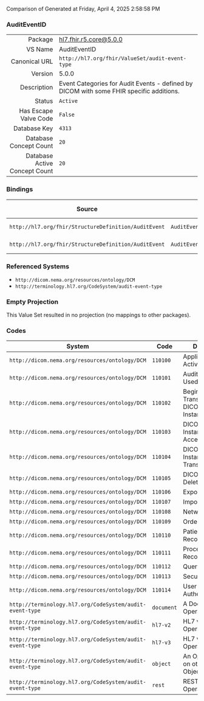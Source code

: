 Comparison of 
Generated at Friday, April 4, 2025 2:58:58 PM

### AuditEventID

|      |     |
| ---: | --- |
| Package | hl7.fhir.r5.core@5.0.0 |
| VS Name | AuditEventID |
| Canonical URL | `http://hl7.org/fhir/ValueSet/audit-event-type` |
| Version | 5.0.0 |
| Description | Event Categories for Audit Events - defined by DICOM with some FHIR specific additions. |
| Status | `Active` |
| Has Escape Valve Code | `False` |
| Database Key | `4313` |
| Database Concept Count | `20` |
| Database Active Concept Count | `20` |
### Bindings

| Source | Element | Binding | Strength | Element Short |
| ------ | ------- | ------- | -------- | ------------- |
| `http://hl7.org/fhir/StructureDefinition/AuditEvent` | `AuditEvent.category` | `http://hl7.org/fhir/ValueSet/audit-event-type` | `Example` | Type/identifier of event |
| `http://hl7.org/fhir/StructureDefinition/AuditEvent` | `AuditEvent.entity.detail.type` | `http://hl7.org/fhir/ValueSet/audit-event-type` | `Example` | Name of the property |

### Referenced Systems

* `http://dicom.nema.org/resources/ontology/DCM`
* `http://terminology.hl7.org/CodeSystem/audit-event-type`
### Empty Projection

This Value Set resulted in no projection (no mappings to other packages).

### Codes

| System | Code | Display |
| ------ | ---- | ------- |
| `http://dicom.nema.org/resources/ontology/DCM` | `110100` | Application Activity |
| `http://dicom.nema.org/resources/ontology/DCM` | `110101` | Audit Log Used |
| `http://dicom.nema.org/resources/ontology/DCM` | `110102` | Begin Transferring DICOM Instances |
| `http://dicom.nema.org/resources/ontology/DCM` | `110103` | DICOM Instances Accessed |
| `http://dicom.nema.org/resources/ontology/DCM` | `110104` | DICOM Instances Transferred |
| `http://dicom.nema.org/resources/ontology/DCM` | `110105` | DICOM Study Deleted |
| `http://dicom.nema.org/resources/ontology/DCM` | `110106` | Export |
| `http://dicom.nema.org/resources/ontology/DCM` | `110107` | Import |
| `http://dicom.nema.org/resources/ontology/DCM` | `110108` | Network Entry |
| `http://dicom.nema.org/resources/ontology/DCM` | `110109` | Order Record |
| `http://dicom.nema.org/resources/ontology/DCM` | `110110` | Patient Record |
| `http://dicom.nema.org/resources/ontology/DCM` | `110111` | Procedure Record |
| `http://dicom.nema.org/resources/ontology/DCM` | `110112` | Query |
| `http://dicom.nema.org/resources/ontology/DCM` | `110113` | Security Alert |
| `http://dicom.nema.org/resources/ontology/DCM` | `110114` | User Authentication |
| `http://terminology.hl7.org/CodeSystem/audit-event-type` | `document` | A Document Operation |
| `http://terminology.hl7.org/CodeSystem/audit-event-type` | `hl7-v2` | HL7 v2 Operation |
| `http://terminology.hl7.org/CodeSystem/audit-event-type` | `hl7-v3` | HL7 v3 Operation |
| `http://terminology.hl7.org/CodeSystem/audit-event-type` | `object` | An Operation on other Objects |
| `http://terminology.hl7.org/CodeSystem/audit-event-type` | `rest` | RESTful Operation |
